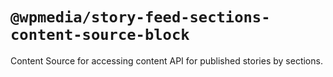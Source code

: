 # `@wpmedia/story-feed-sections-content-source-block`

Content Source for accessing content API for published stories by sections.
